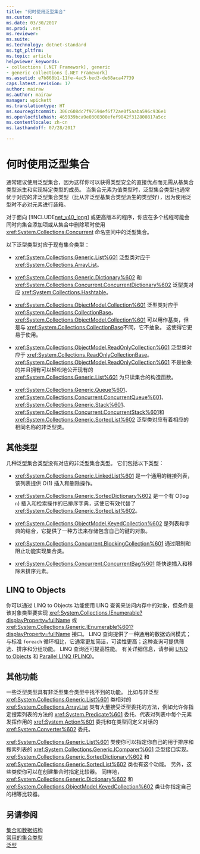 ```yaml
---
title: "何时使用泛型集合"
ms.custom: 
ms.date: 03/30/2017
ms.prod: .net
ms.reviewer: 
ms.suite: 
ms.technology: dotnet-standard
ms.tgt_pltfrm: 
ms.topic: article
helpviewer_keywords:
- collections [.NET Framework], generic
- generic collections [.NET Framework]
ms.assetid: e7b868b1-11fe-4ac5-bed3-de68aca47739
caps.latest.revision: 17
author: mairaw
ms.author: mairaw
manager: wpickett
ms.translationtype: HT
ms.sourcegitcommit: 306c608dc7f97594ef6f72ae0f5aaba596c936e1
ms.openlocfilehash: 465939bca9e0300300efef9842f312800817a5cc
ms.contentlocale: zh-cn
ms.lasthandoff: 07/28/2017

---
```

# <a name="when-to-use-generic-collections"></a>何时使用泛型集合
通常建议使用泛型集合，因为这样你可以获得类型安全的直接优点而无需从基集合类型派生和实现特定类型的成员。 当集合元素为值类型时，泛型集合类型也通常优于对应的非泛型集合类型（比从非泛型基集合类型派生的类型好），因为使用泛型时不必对元素进行装箱。  
  
 对于面向 [!INCLUDE[net_v40_long](../../../includes/net-v40-long-md.md)] 或更高版本的程序，你应在多个线程可能会同时向集合添加项或从集合中删除项时使用 <xref:System.Collections.Concurrent> 命名空间中的泛型集合。  
  
 以下泛型类型对应于现有集合类型：  
  
-   <xref:System.Collections.Generic.List%601> 泛型类对应于 <xref:System.Collections.ArrayList>。  
  
-   <xref:System.Collections.Generic.Dictionary%602> 和 <xref:System.Collections.Concurrent.ConcurrentDictionary%602> 泛型类对应 <xref:System.Collections.Hashtable>。  
  
-   <xref:System.Collections.ObjectModel.Collection%601> 泛型类对应于 <xref:System.Collections.CollectionBase>。 <xref:System.Collections.ObjectModel.Collection%601> 可以用作基类，但是与 <xref:System.Collections.CollectionBase>不同，它不抽象。 这使得它更易于使用。  
  
-   <xref:System.Collections.ObjectModel.ReadOnlyCollection%601> 泛型类对应于 <xref:System.Collections.ReadOnlyCollectionBase>。 <xref:System.Collections.ObjectModel.ReadOnlyCollection%601> 不是抽象的并且拥有可以轻松地公开现有的 <xref:System.Collections.Generic.List%601> 为只读集合的构造函数。  
  
-   <xref:System.Collections.Generic.Queue%601>、 <xref:System.Collections.Concurrent.ConcurrentQueue%601>、 <xref:System.Collections.Generic.Stack%601>、 <xref:System.Collections.Concurrent.ConcurrentStack%601>和 <xref:System.Collections.Generic.SortedList%602> 泛型类对应有着相应的相同名称的非泛型类。  
  
## <a name="additional-types"></a>其他类型  
 几种泛型集合类型没有对应的非泛型集合类型。 它们包括以下类型：  
  
-   <xref:System.Collections.Generic.LinkedList%601> 是一个通用的链接列表，该列表提供 O(1) 插入和删除操作。  
  
-   <xref:System.Collections.Generic.SortedDictionary%602> 是一个有 O(log `n`) 插入和检索操作的已排序字典，这使它有效代替了 <xref:System.Collections.Generic.SortedList%602>。  
  
-   <xref:System.Collections.ObjectModel.KeyedCollection%602> 是列表和字典的结合，它提供了一种方法来存储包含自己的键的对象。  
  
-   <xref:System.Collections.Concurrent.BlockingCollection%601> 通过限制和阻止功能实现集合类。  
  
-   <xref:System.Collections.Concurrent.ConcurrentBag%601> 能快速插入和移除未排序元素。  
  
## <a name="linq-to-objects"></a>LINQ to Objects  
 你可以通过 LINQ to Objects 功能使用 LINQ 查询来访问内存中的对象，但条件是该对象类型要实现 <xref:System.Collections.IEnumerable?displayProperty=fullName> 或 <xref:System.Collections.Generic.IEnumerable%601?displayProperty=fullName> 接口。 LINQ 查询提供了一种通用的数据访问模式；与标准 `foreach` 循环相比，它通常更加简洁，可读性更高；这种查询可提供筛选、排序和分组功能。 LINQ 查询还可提高性能。 有关详细信息，请参阅 [LINQ to Objects](http://msdn.microsoft.com/library/73cafe73-37cf-46e7-bfa7-97c7eea7ced9) 和 [Parallel LINQ (PLINQ)](../../../docs/standard/parallel-programming/parallel-linq-plinq.md)。  
  
## <a name="additional-functionality"></a>其他功能  
 一些泛型类型具有非泛型集合类型中找不到的功能。 比如与非泛型 <xref:System.Collections.Generic.List%601> 类相对的 <xref:System.Collections.ArrayList> 类有大量接受泛型委托的方法，例如允许你指定搜索列表的方法的 <xref:System.Predicate%601> 委托、代表对列表中每个元素发挥作用的 <xref:System.Action%601> 委托和在类型间定义对话的 <xref:System.Converter%602> 委托。  
  
 <xref:System.Collections.Generic.List%601> 类使你可以指定你自己的用于排序和搜索列表的 <xref:System.Collections.Generic.IComparer%601> 泛型接口实现。 <xref:System.Collections.Generic.SortedDictionary%602> 和 <xref:System.Collections.Generic.SortedList%602> 类也有这个功能。 另外，这些类使你可以在创建集合时指定比较器。 同样地，<xref:System.Collections.Generic.Dictionary%602> 和 <xref:System.Collections.ObjectModel.KeyedCollection%602> 类让你指定自己的相等比较器。  
  
## <a name="see-also"></a>另请参阅  
 [集合和数据结构](../../../docs/standard/collections/index.md)   
 [常用的集合类型](../../../docs/standard/collections/commonly-used-collection-types.md)   
 [泛型](../../../docs/standard/generics/index.md)

